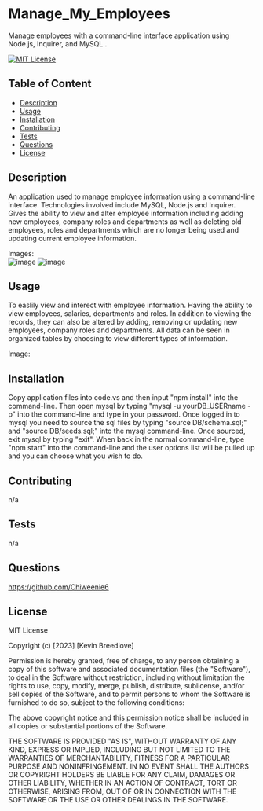# Manage_My_Employees
Manage employees with a command-line interface application using Node.js, Inquirer, and MySQL .

[![MIT License](https://img.shields.io/badge/License-MIT-blue)]((https://opensource.org/licenses/MIT))

## Table of Content
  - [Description](#Description)
  - [Usage](#Usage)
  - [Installation](#Installation)
  - [Contributing](#Contributing)
  - [Tests](#Tests)
  - [Questions](#Questions)
  - [License](#License)

## Description
  An application used to manage employee information using a command-line interface. Technologies involved include MySQL, Node.js and Inquirer. Gives the ability to view and alter employee information including adding new employees, company roles and departments as well as deleting old employees, roles and departments which are no longer being used and updating current employee information.
  
  Images:  
  ![image](https://user-images.githubusercontent.com/113393706/218890012-94332dd1-f055-4c46-a061-10e0b7367a8a.png)
  ![image](https://user-images.githubusercontent.com/113393706/218890116-c917c86c-9280-4b7f-a774-38398027769a.png)


  
  

## Usage
  To easlily view and interect with employee information. Having the ability to view employees, salaries, departments and roles. In addition to viewing the records, they can also be altered by adding, removing or updating new employees, company roles and departments. All data can be seen in organized tables by choosing to view different types of information.
  
  Image:   
 



## Installation
  Copy application files into code.vs and then input "npm install" into the command-line. Then open mysql by typing "mysql -u yourDB_USERname -p" into the command-line and type in your password. Once logged in to mysql you need to source the sql files by typing "source DB/schema.sql;" and "source DB/seeds.sql;" into the mysql command-line. Once sourced, exit mysql by typing "exit". When back in the normal command-line, type "npm start" into the command-line and the user options list will be pulled up and you can choose what you wish to do.

## Contributing
  n/a

## Tests
  n/a

## Questions
  https://github.com/Chiweenie6  

## License
  MIT License

Copyright (c) [2023] [Kevin Breedlove]

Permission is hereby granted, free of charge, to any person obtaining a copy
of this software and associated documentation files (the "Software"), to deal
in the Software without restriction, including without limitation the rights
to use, copy, modify, merge, publish, distribute, sublicense, and/or sell
copies of the Software, and to permit persons to whom the Software is
furnished to do so, subject to the following conditions:

The above copyright notice and this permission notice shall be included in all
copies or substantial portions of the Software.

THE SOFTWARE IS PROVIDED "AS IS", WITHOUT WARRANTY OF ANY KIND, EXPRESS OR
IMPLIED, INCLUDING BUT NOT LIMITED TO THE WARRANTIES OF MERCHANTABILITY,
FITNESS FOR A PARTICULAR PURPOSE AND NONINFRINGEMENT. IN NO EVENT SHALL THE
AUTHORS OR COPYRIGHT HOLDERS BE LIABLE FOR ANY CLAIM, DAMAGES OR OTHER
LIABILITY, WHETHER IN AN ACTION OF CONTRACT, TORT OR OTHERWISE, ARISING FROM,
OUT OF OR IN CONNECTION WITH THE SOFTWARE OR THE USE OR OTHER DEALINGS IN THE
SOFTWARE.
